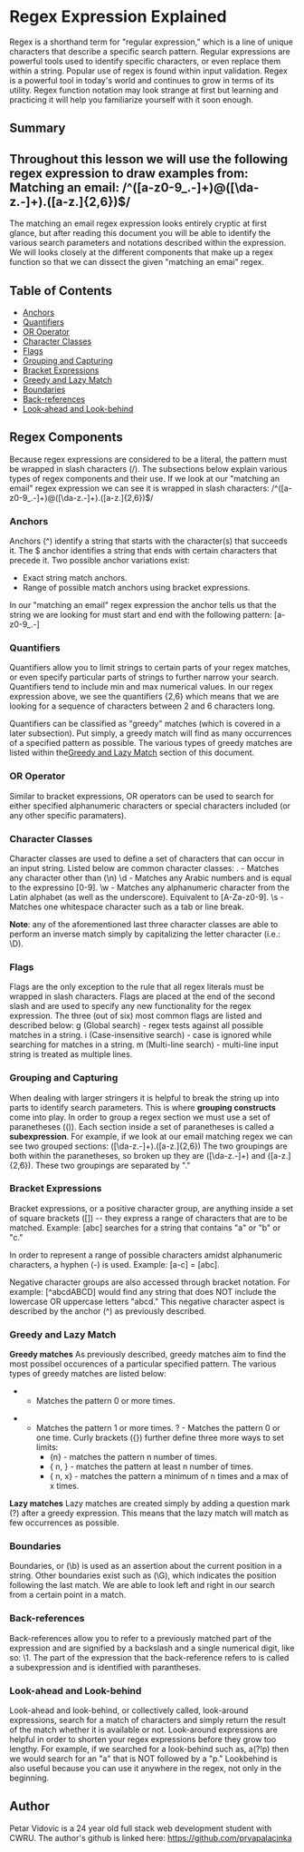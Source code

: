 # Regex Expression Explained

Regex is a shorthand term for "regular expression," which is a line of unique characters that describe a specific search pattern. Regular expressions are powerful tools used to identify specific characters, or even replace them within a string. Popular use of regex is found within input validation. Regex is a powerful tool in today's world and continues to grow in terms of its utility. Regex function notation may look strange at first but learning and practicing it will help you familiarize yourself with it soon enough. 

## Summary

Throughout this lesson we will use the following regex expression to draw examples from:
Matching an email: /^([a-z0-9_\.-]+)@([\da-z\.-]+)\.([a-z\.]{2,6})$/
--
The matching an email regex expression looks entirely cryptic at first glance, but after reading this document you will be able to identify the various search parameters and notations described within the expression. We will looks closely at the different components that make up a regex function so that we can dissect the given "matching an emai" regex. 

## Table of Contents

- [Anchors](#anchors)
- [Quantifiers](#quantifiers)
- [OR Operator](#or-operator)
- [Character Classes](#character-classes)
- [Flags](#flags)
- [Grouping and Capturing](#grouping-and-capturing)
- [Bracket Expressions](#bracket-expressions)
- [Greedy and Lazy Match](#greedy-and-lazy-match)
- [Boundaries](#boundaries)
- [Back-references](#back-references)
- [Look-ahead and Look-behind](#look-ahead-and-look-behind)

## Regex Components
Because regex expressions are considered to be a literal, the pattern must be wrapped in slash characters (/). The subsections below explain various types of regex components and their use.
If we look at our "matching an email" regex expression we can see it is wrapped in slash characters: /^([a-z0-9_\.-]+)@([\da-z\.-]+)\.([a-z\.]{2,6})$/

### Anchors
Anchors (^) identify a string that starts with the character(s) that succeeds it. The $ anchor identifies a string that ends with certain characters that precede it. 
Two possible anchor variations exist: 
- Exact string match anchors.
- Range of possible match anchors using bracket expressions. 

In our "matching an email" regex expression the anchor tells us that the string we are looking for must start and end with the following pattern: [a-z0-9_\.-]


### Quantifiers
Quantifiers allow you to limit strings to certain parts of your regex matches, or even specify particular parts of strings to further narrow your search. Quantifiers tend to include min and max numerical values. In our regex expression above, we see the quantifiers {2,6} which means that we are looking for a sequence of characters between 2 and 6 characters long. 

Quantifiers can be classified as "greedy" matches (which is covered in a later subsection). Put simply, a greedy match will find as many occurrences of a specified pattern as possible. The various types of greedy matches are listed within the[Greedy and Lazy Match](#greedy-and-lazy-match) section of this document.  

### OR Operator
Similar to bracket expressions, OR operators can be used to search for either specified alphanumeric characters or special characters included (or any other specific paramaters).

### Character Classes
Character classes are used to define a set of characters that can occur in an input string. Listed below are common character classes:
. - Matches any character other than (\n)
\d - Matches any Arabic numbers and is equal to the expressino [0-9]. 
\w - Matches any alphanumeric character from the Latin alphabet (as well as the underscore). Equivalent to [A-Za-z0-9]. 
\s - Matches one whitespace character such as a tab or line break. 

**Note**: any of the aforementioned last three character classes are able to perform an inverse match simply by capitalizing the letter character (i.e.: \D). 

### Flags
Flags are the only exception to the rule that all regex literals must be wrapped in slash characters. Flags are placed at the end of the second slash and are used to specify any new functionality for the regex expression. The three (out of six) most common flags are listed and described below:
g (Global search) - regex tests against all possible matches in a string.
i (Case-insensitive search) - case is ignored while searching for matches in a string.
m (Multi-line search) - multi-line input string is treated as multiple lines.

### Grouping and Capturing
When dealing with larger stringers it is helpful to break the string up into parts to identify search parameters. This is where **grouping constructs** come into play. 
In order to group a regex section we must use a set of paranetheses (()). Each section inside a set of paranetheses is called a **subexpression**. 
For example, if we look at our email matching regex we can see two grouped sections: ([\da-z\.-]+)\.([a-z\.]{2,6})
The two groupings are both within the paranetheses, so broken up they are ([\da-z\.-]+) and ([a-z\.]{2,6}). These two groupings are separated by "\."

### Bracket Expressions
Bracket expressions, or a positive character group, are anything inside a set of square brackets ([]) -- they express a range of characters that are to be matched. 
Example: [abc] searches for a string that contains "a" or "b" or "c." 

In order to represent a range of possible characters amidst alphanumeric characters, a hyphen (-) is used. 
Example: [a-c] = [abc].

Negative character groups are also accessed through bracket notation. For example: [^abcdABCD] would find any string that does NOT include the lowercase OR uppercase letters "abcd."
This negative character aspect is described by the anchor (^) as previously described. 


### Greedy and Lazy Match
**Greedy matches**
As previously described, greedy matches aim to find the most possibel occurences of a particular specified pattern. 
The various types of greedy matches are listed below:
* - Matches the pattern 0 or more times.
+ - Matches the pattern 1 or more times.
? - Matches the pattern 0 or one time. 
Curly brackets ({}) further define three more ways to set limits:
    - {n} - matches the pattern n number of times.
    - { n, } - matches the pattern at least n number of times.
    - { n, x} - matches the pattern a minimum of n times and a max of x times. 

**Lazy matches**
Lazy matches are created simply by adding a question mark (?) after a greedy expression. This means that the lazy match will match as few occurrences as possible. 


### Boundaries
Boundaries, or (\b) is used as an assertion about the current position in a string. Other boundaries exist such as (\G), which indicates the position following the last match. We are able to look left and right in our search from a certain point in a match. 

### Back-references
Back-references allow you to refer to a previously matched part of the expression and are signified by a backslash and a single numerical digit, like so: \1. 
The part of the expression that the back-reference refers to is called a subexpression and is identified with parantheses. 

### Look-ahead and Look-behind
Look-ahead and look-behind, or collectively called, look-around expressions, search for a match of characters and simply return the result of the match whether it is available or not. Look-around expressions are helpful in order to shorten your regex expressions before they grow too lengthy. For example, if we searched for a look-behind such as, a(?!p) then we would search for an "a" that is NOT followed by a "p." Lookbehind is also useful because you can use it anywhere in the regex, not only in the beginning. 
## Author

Petar Vidovic is a 24 year old full stack web development student with CWRU. The author's github is linked here: https://github.com/prvapalacinka
